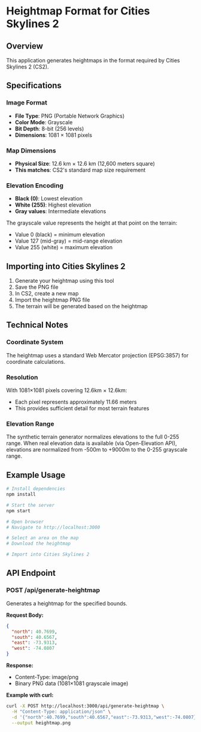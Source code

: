 # Heightmap Format for Cities Skylines 2

## Overview
This application generates heightmaps in the format required by Cities Skylines 2 (CS2).

## Specifications

### Image Format
- **File Type**: PNG (Portable Network Graphics)
- **Color Mode**: Grayscale
- **Bit Depth**: 8-bit (256 levels)
- **Dimensions**: 1081 × 1081 pixels

### Map Dimensions
- **Physical Size**: 12.6 km × 12.6 km (12,600 meters square)
- **This matches**: CS2's standard map size requirement

### Elevation Encoding
- **Black (0)**: Lowest elevation
- **White (255)**: Highest elevation
- **Gray values**: Intermediate elevations

The grayscale value represents the height at that point on the terrain:
- Value 0 (black) = minimum elevation
- Value 127 (mid-gray) = mid-range elevation
- Value 255 (white) = maximum elevation

## Importing into Cities Skylines 2

1. Generate your heightmap using this tool
2. Save the PNG file
3. In CS2, create a new map
4. Import the heightmap PNG file
5. The terrain will be generated based on the heightmap

## Technical Notes

### Coordinate System
The heightmap uses a standard Web Mercator projection (EPSG:3857) for coordinate calculations.

### Resolution
With 1081×1081 pixels covering 12.6km × 12.6km:
- Each pixel represents approximately 11.66 meters
- This provides sufficient detail for most terrain features

### Elevation Range
The synthetic terrain generator normalizes elevations to the full 0-255 range. When real elevation data is available (via Open-Elevation API), elevations are normalized from -500m to +9000m to the 0-255 grayscale range.

## Example Usage

```bash
# Install dependencies
npm install

# Start the server
npm start

# Open browser
# Navigate to http://localhost:3000

# Select an area on the map
# Download the heightmap

# Import into Cities Skylines 2
```

## API Endpoint

### POST /api/generate-heightmap

Generates a heightmap for the specified bounds.

**Request Body:**
```json
{
  "north": 40.7699,
  "south": 40.6567,
  "east": -73.9313,
  "west": -74.0807
}
```

**Response:**
- Content-Type: image/png
- Binary PNG data (1081×1081 grayscale image)

**Example with curl:**
```bash
curl -X POST http://localhost:3000/api/generate-heightmap \
  -H "Content-Type: application/json" \
  -d '{"north":40.7699,"south":40.6567,"east":-73.9313,"west":-74.0807}' \
  --output heightmap.png
```
